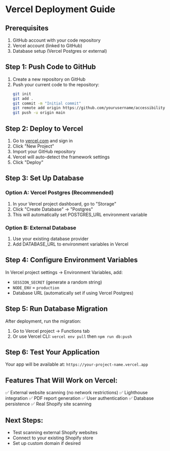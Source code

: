 # Vercel Deployment Guide

## Prerequisites
1. GitHub account with your code repository
2. Vercel account (linked to GitHub)
3. Database setup (Vercel Postgres or external)

## Step 1: Push Code to GitHub
1. Create a new repository on GitHub
2. Push your current code to the repository:
   ```bash
   git init
   git add .
   git commit -m "Initial commit"
   git remote add origin https://github.com/yourusername/accessibility-scanner.git
   git push -u origin main
   ```

## Step 2: Deploy to Vercel
1. Go to [vercel.com](https://vercel.com) and sign in
2. Click "New Project"
3. Import your GitHub repository
4. Vercel will auto-detect the framework settings
5. Click "Deploy"

## Step 3: Set Up Database
### Option A: Vercel Postgres (Recommended)
1. In your Vercel project dashboard, go to "Storage"
2. Click "Create Database" → "Postgres"
3. This will automatically set POSTGRES_URL environment variable

### Option B: External Database
1. Use your existing database provider
2. Add DATABASE_URL to environment variables in Vercel

## Step 4: Configure Environment Variables
In Vercel project settings → Environment Variables, add:
- `SESSION_SECRET` (generate a random string)
- `NODE_ENV` = `production`
- Database URL (automatically set if using Vercel Postgres)

## Step 5: Run Database Migration
After deployment, run the migration:
1. Go to Vercel project → Functions tab
2. Or use Vercel CLI: `vercel env pull` then `npm run db:push`

## Step 6: Test Your Application
Your app will be available at: `https://your-project-name.vercel.app`

## Features That Will Work on Vercel:
✅ External website scanning (no network restrictions)
✅ Lighthouse integration
✅ PDF report generation
✅ User authentication
✅ Database persistence
✅ Real Shopify site scanning

## Next Steps:
- Test scanning external Shopify websites
- Connect to your existing Shopify store
- Set up custom domain if desired